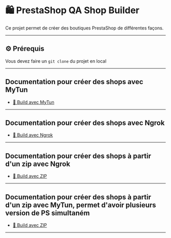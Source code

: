 # 🛍️ PrestaShop QA Shop Builder

Ce projet permet de créer des boutiques PrestaShop de différentes façons.

---

## ⚙️ Prérequis

Vous devez faire un ```git clone``` du projet en local 

---

## Documentation pour créer des shops avec MyTun

- [🔗 Build avec MyTun](./build-Shop_with_MyTun/README.md)

---

## Documentation pour créer des shops avec Ngrok

- [🔗 Build avec Ngrok](./build-Shop_with_Ngrok/README.md)

---

## Documentation pour créer des shops à partir d'un zip avec Ngrok

- [🔗 Build avec ZIP](./build-Shop_with_ZIP_Ngrok/README.md)

---

## Documentation pour créer des shops à partir d'un zip avec MyTun, permet d'avoir plusieurs version de PS simultaném

- [🔗 Build avec ZIP](./build-Shop_with_ZIP_Ngrok/README.md)

---